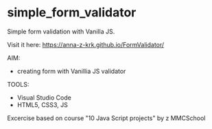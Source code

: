 # simple_form_validator
Simple form validation with Vanilla JS.

Visit it here: https://anna-z-krk.github.io/FormValidator/

AIM:
- creating form with Vanillia JS validator

TOOLS:
- Visual Studio Code
- HTML5, CSS3, JS

Excercise based on course "10 Java Script projects" by z MMCSchool
